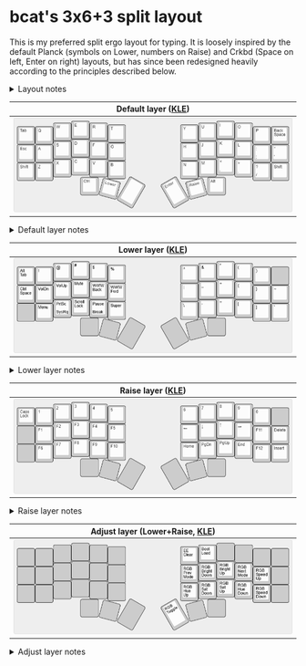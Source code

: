 # bcat's 3x6+3 split layout

This is my preferred split ergo layout for typing. It is loosely inspired by the
default Planck (symbols on Lower, numbers on Raise) and Crkbd (Space on left,
Enter on right) layouts, but has since been redesigned heavily according to the
principles described below.

<details>
<summary>Layout notes</summary>

* This layout features the four traditional [ortho/ergo
  layers](https://docs.qmk.fm/#/feature_tri_layer) (default, lower, raise,
  adjust).
* Since my most-frequently-used keyboard shortcuts involve Ctrl, which lives on
  the left half of the keyboard, keys frequently used with it (numbers, function
  keys, etc.) are on the raise layer activated by the right thumb.
* Navigation can be done on the right half alone, to enable simultaneous
  left-handed mousing. Additionally, Web pages can be scrolled with Space or
  Shift+Space on the left half alone, to enable taking notes with the right hand
  at the same time.
* Other than Right Shift (which I seldom use), mods aren't rebound on layers.
* Likewise, Backspace is not rebound on layers to avoid having to let go of
  layer-switch keys to correct mistakes.
</details>

| Default layer ([KLE](http://www.keyboard-layout-editor.com/#/gists/08d9827d916662a9414f48805aa895a5)) |
| :-: |
| ![Layout](layer_default.png) |

<details>
<summary>Default layer notes</summary>

* The alpha keys are a standard QWERTY layout, no funny business there.
* Tab and Backspace are in familiar locations from my row-staggered boards
  (almost all of which use HHKB-style split backspace).
* The Esc key is next to the home row for convenience in Vim.
* There are two Shift keys, although I generally use Left Shift. (I've
  considered replacing Right Shift with another key, but haven't chosen one.)
* Lower and Raise layer-switch keys are in the resting position of my left and
  right thumbs, respectively.
* Space and Enter are on the big thumb keys so they're easy to press.
* Ctrl is on the left for ease of chording, especially one-handed use of common
  shortcuts like Ctrl+T and Ctrl+W. This puts Alt on the right by the process of
  elimination. (I would really like one more 1U thumb key on each half to allow
  for a redundant Alt key on the left and a dedicated Super key on the right.)
</details>

| Lower layer ([KLE](http://www.keyboard-layout-editor.com/#/gists/c3fba5eaa2cd70fdfbdbc0f9e34d3bc0)) |
| :-: |
| ![Layout](layer_lower.png) |

<details>
<summary>Lower layer notes</summary>

* This could also be called the "symbol layer".
* Shifted numbers are bound in their usual positions on the top row.
* Hyphen/Underscore and Equals/Plus are in the right index- and middle-finger
  columns for easy reach. They share the same relative position as on a
  row-staggered keyboard, and the shifted versions are physically above the
  unshifted versions as a mnemonic device.
* Brackets and braces are placed below the parens for easy recall. Once again,
  the shifted versions are on the home row and the unshifted versions are on the
  bottom row.
* Forward Slash/Pipe and Backtick/Tilde fill out the remaining positions on the
  right half, with the same relative positions as on a row-staggered HHKB
  layout. And yup, the shifted versions are above the unshifted versions.
* Remaining keys from a TKL are placed out of the way on the bottom row of the
  left half.
* The home row on the left half contains volume and browser navigation hotkeys.
* Lower+Esc is bound to Ctrl+Space because the Ctrl and Space keys are both on
  the left thumb, so this key combination (which I use for tmux prefix and
  editor autocomplete) is hard to press in its natural location.
* Lower+Tab is bound to a custom Alt+Tab macro that keeps the Alt modifier held
  as long as the Lower key is held down. This means that window switching is on
  Lower+Tab immediately next to browser tab switching (Ctrl+Tab).
</details>

| Raise layer ([KLE](http://www.keyboard-layout-editor.com/#/gists/08b44355d4ca85d294bad9e2821f91d7)) |
| :-: |
| ![Layout](layer_raise.png) |

<details>
<summary>Raise layer notes</summary>

* This could also be called the "number layer".
* Unshifted numbers are bound in their usual positions on the top row.
* Arrow keys are on VIM-style HJKL keys.
* Home/End and Page Up/Page Down are in the same column as the arrow keys, but
  translated down one row. (This means that the comma and period keys are not
  bound on the number layer, which makes data entry a bit funky. I might add a
  dedicated numpad layer to compensate.)
* Function keys F1–F10 take up most of remaining space on the left half, with
  F11 and F12 spilling over to the right half. (This puts the most used function
  keys (F1–F5) on the home row.)
* Insert and Delete are on the rightmost column, because there didn't seem to be
  a better place to put them.
* Caps Lock is bound in the same position as on an HHKB, for lack of an obvious
  better location.
</details>

| Adjust layer (Lower+Raise, [KLE](http://www.keyboard-layout-editor.com/#/gists/77e7572e077b36a23eb2086017e16fee)) |
| :-: |
| ![Layout](layer_adjust.png) |

<details>
<summary>Adjust layer notes</summary>

* Reset keys live at the top-left corner of the right half where it's
  reasonably hard to press them by accident.
* Navigation keys are replaced by RGB controls. This mirrors the positioning I
  use on my row-staggered keyboards.
</details>
